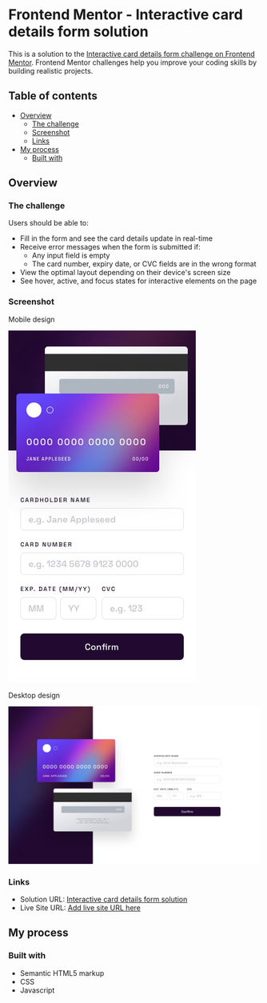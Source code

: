 # Frontend Mentor - Interactive card details form solution

This is a solution to the [Interactive card details form challenge on Frontend Mentor](https://www.frontendmentor.io/challenges/interactive-card-details-form-XpS8cKZDWw). Frontend Mentor challenges help you improve your coding skills by building realistic projects. 

## Table of contents

- [Overview](#overview)
  - [The challenge](#the-challenge)
  - [Screenshot](#screenshot)
  - [Links](#links)
- [My process](#my-process)
  - [Built with](#built-with)

## Overview

### The challenge

Users should be able to:

- Fill in the form and see the card details update in real-time
- Receive error messages when the form is submitted if:
  - Any input field is empty
  - The card number, expiry date, or CVC fields are in the wrong format
- View the optimal layout depending on their device's screen size
- See hover, active, and focus states for interactive elements on the page

### Screenshot

Mobile design

![](design/mobile-design.jpg)

Desktop design

![](design/desktop-design.jpg)

### Links

- Solution URL: [Interactive card details form solution](https://www.frontendmentor.io/solutions/interactive-card-details-form-solution-LcCepQK04o)
- Live Site URL: [Add live site URL here](https://jpbyte.github.io/Interactive-card-details-form-solution/)

## My process

### Built with

- Semantic HTML5 markup
- CSS
- Javascript
